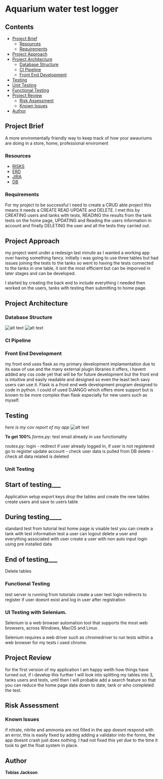 [//]: # (Implicit Links Within Project)

[1]: https://docs.google.com/spreadsheets/d/1C1NilfOavO-xX1UOnmB7djAXTZ_X5EZ-cNiQfMzb8rI/edit?usp=sharing   "Risk Assessment"
[2]: https://github.com/knightscode94/QA-SFIA/blob/master/ERD.png   "ERD"
[3]: https://knightscode94.atlassian.net/secure/RapidBoard.jspa?rapidView=4&projectKey=FP&selectedIssue=FP-8  "JIRA Project"
[4]: https://github.com/knightscode94/QA-SFIA/blob/master/DB%20structure.png "DB"

# Aquarium water test logger


## Contents

- [Project Brief](#project-brief)
  - [Resources](#resources)
  - [Requirements](#requirements)
- [Project Approach](#project-approach)
- [Project Architecture](#project-architecture)
  - [Database Structure](#database-structure)
  - [CI Pipeline](#ci-pipeline)
  - [Front End Development](#front-end-development)
- [Testing](#testing)
 - [Unit Testing](#unit-testing)
 - [Functional Testing](#functional-testing)
- [Project Review](#project-review)
  - [Risk Assessment](#risk-assessment)
  - [Known Issues](#known-issues)
- [Author](#author)




## Project Brief

A more enviromentally friendly way to keep track of how your awauriums are doing in a store, home, professional enviroment

### Resources

- [RISKS][1]
- [ERD][2]
- [JIRA][3]
- [DB][4]

### Requirements

For my project to be successful I need to create a CRUD able project this means it needs a CREATE READ UPDATE and DELETE. I met this by CREATING users and tanks with tests, READING the results from the tank tests on the home page, UPDATING and Reading the users information in account and finally DELETING the user and all the tests they carried out.

## Project Approach
my project went under a redesign last minute as I wanted a working app over having something fancy. initially i was going to use three tables but had issues joining the tests to the tanks so went to having the tests connected to the tanks in one table, it isnt the most efficient but can be imporved in later stages and can be developed.

I started by creating the back end to include everything I needed then worked on the users, tanks with testing then submitting to home page.

## Project Architecture

### Database Structure
![alt text](https://github.com/knightscode94/QA-SFIA/blob/master/DB%20structure.png)
![alt text](https://github.com/knightscode94/QA-SFIA/blob/master/ERD.png)

### CI Pipeline

### Front End Development
my front end uses flask as my primary development implamentation due to its ease of use and the many external plugin libraries it offers, i havent added any css code yet that will be for future development but the front end is intuitive and easily readable and designed so even the least tech savy users can use it. Flask is a front end web development program designed to code in python. I could of used DJANGO which offers more support but is known to be more complex than flask especially for new users such as myself.

## Testing
*here is my cov report of my app*
![alt text](https://github.com/knightscode94/QA-SFIA/blob/master/TESTS.png)

**To get 100%**
*forms.py:*
test email already in use functionality

*routes.py:*
login - redirect if user already logged in, if user is not registered go to register
update account - check user data is pulled from DB
delete - check all data related is deleted

### Unit Testing
## Start of testing___
Application setup export keys
drop the tables and create the new tables
create users and save to users table

## During testing____
standard test from tutorial test home page is visable
test you can create a tank with test information
test a user can logout
delete a user and everything associated with user
create a user with non auto input
login using pre installed data

## End of testing___
Delete tables

### Functional Testing
test server is running
from tutorials create a user
test login redirects to register if user doesnt exist and log in user after registration

### UI Testing with Selenium.

Selenium is a web browser automation tool that supports the most web browsers, across Windows, MacOS and Linux.

Selenium requires a web driver such as chromedriver to run tests within a web browser for my tests i used chrome.

## Project Review
for the first version of my application I am happy weith how things have turned out, if i develop this further I will look into splitting my tables into 3, tanks users and tests, until then I will probable add a search feature so that you can reduce the home page data down to date, tank or who completed the test.

## Risk Assessment

### Known Issues
if nitrate, nitrite and ammonia are not filled in the app doesnt respond with an error, this is easily fixed by adding adding a validator into the forms, the app doesnt crash just does nothing. I had not fixed this yet due to the time it took to get the float system in place.

## Author

**Tobias Jackson**

